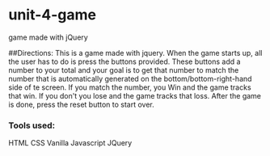 # unit-4-game
game made with jQuery


##Directions:
This is a game made with jquery. When the game starts up, all the user has to do is press the buttons provided. These buttons add a number to your total and your goal is to get that number to match the number that is automatically generated on the bottom/bottom-right-hand side of te screen. If you match the number, you Win and the game tracks that win. If you don't you lose and the game tracks that loss. After the game is done, press the reset button to start over.

### Tools used:
HTML
CSS
Vanilla Javascript
JQuery
